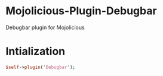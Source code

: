 # Mojolicious-Plugin-Debugbar
Debugbar plugin for Mojolicious

# Intialization

```perl
$self->plugin('Debugbar');
```
